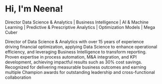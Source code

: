 <h1>Hi, I'm Neena!</h1>
<p>Director Data Science & Analytics | Business Intelligence | AI & Machine Learning | Predictive & Prescriptive Analytics | Optimization Models | Mega Cuber</p>

<p>Director of Data Science & Analytics with over 15 years of experience driving financial optimization, applying Data Science to enhance operational efficiency, and leveraging Business Intelligence to transform reporting. Proven expertise in process automation, M&A integration, and KPI development, achieving impactful results such as 30% cost savings. Recognized for delivering measurable business outcomes and earning multiple Champion awards for outstanding leadership and cross-functional collaboration<p>

